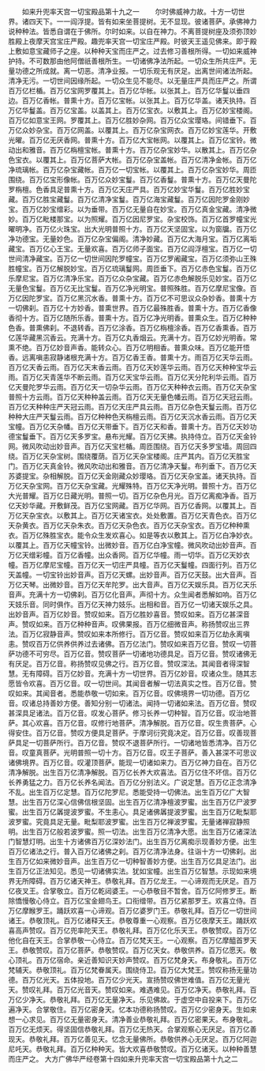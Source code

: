 <!-- { "loadSidebar": true } -->
　　如来升兜率天宫一切宝殿品第十九之一
　　尔时佛威神力故。十方一切世界。诸四天下。一一阎浮提。皆有如来坐菩提树。无不显现。彼诸菩萨。承佛神力说种种法。皆悉自谓在于佛所。尔时如来。以自在神力。不离菩提树座及须弥顶妙胜殿上夜摩天宫宝庄严殿。趣兜率天宫一切宝庄严殿。时彼天王遥见佛来。即于殿上敷如意宝藏师子之座。以种种天宝而庄严之。过去修习善根所得。一切如来威神护持。不可数那由他阿僧祇善根所生。一切诸佛净法所起。一切众生所共庄严。无量功德之所成就。离一切恶。清净业报。一切乐观无有厌足。出离世间诸法所起。清净无污。一切世间因缘所起。一切众生见不能尽。以无量庄严具而庄严之。所谓百万亿栏楯。百万亿宝网罗覆其上。百万亿华帐。以张其上。百万亿华鬘以垂四边。百万亿香帐。普熏十方。百万亿宝帐。以张其上。百万亿华盖。诸天执持。百万亿华鬘盖。百万亿宝盖。以盖其上。百万亿宝衣。以敷其上。百万亿妙宝楼阁。百万亿如意宝王网。罗覆其上。百万亿胜妙杂网。百万亿众宝璎珞。间错垂下。百万亿众妙杂宝。百万亿网盖。以覆其上。百万亿杂宝网衣。百万亿妙宝莲华。开敷光曜。百万亿无厌香网。普熏十方。百万亿大宝帐网。以覆其上。百万亿宝铃。微动出和雅音。百万亿栴檀宝帐。普熏十方。百万亿杂宝妙华。以散其上。百万亿杂色宝衣。以覆其上。百万亿菩萨大帐。百万亿杂宝盖帐。百万亿清净金帐。百万亿净琉璃帐。百万亿杂宝藏帐。百万亿一切宝帐。以覆其上。百万亿杂宝妙华。周匝围绕。百万亿宝形像帐。百万亿众妙宝鬘。百万亿香鬘。普熏十方。百万亿天曼陀罗栴檀。色香具足普熏十方。百万亿天庄严具。百万亿妙宝华鬘。百万亿胜妙宝藏。百万亿胜宝藏鬘。百万亿清净宝鬘。百万亿海宝藏鬘。百万亿因陀罗金刚妙宝。百万亿妙宝缯彩。以为垂带。百万亿无量自在妙宝。百万亿真金宝藏。清净微妙。百万亿毗楼那宝。以为照耀。百万亿因尼罗宝。杂宝校饰。百万亿首罗幢宝光曜明净。百万亿火珠宝。出大光明普照十方。百万亿天坚固宝。以为窗牖。百万亿净功德宝。无量妙色。百万亿杂宝偏阁。清净妙藏。百万亿大海月宝。百万亿离垢藏宝。百万亿心王宝。无量欢喜。百万亿师子面宝。百万亿阎浮檀宝。百万亿一切世间清净藏宝。百万亿一切世间因陀罗幢宝。百万亿罗阇藏宝。百万亿须弥山王殊胜幢宝。百万亿解脱妙宝。百万亿琉璃鬘网。周匝垂下。百万亿赤色宝鬘。百万亿乐摩尼宝。百万亿清净乐宝。百万亿众杂宝藏。百万亿赤色解脱乐见妙宝。百万亿无量色宝鬘。百万亿无比宝鬘。百万亿净光明宝。普照殊胜。百万亿摩尼宝像。百万亿因陀罗宝。百万亿黑沉水香。普熏十方。百万亿不可思议众杂妙香。普熏十方一切佛刹。百万亿十方妙香。普熏世界。百万亿最殊胜香。普熏十方。百万亿香像香彻十方。百万亿随所乐香。普熏十方。百万亿净光明香。普熏众生。百万亿种种色香。普熏佛刹。不退转香。百万亿涂香。百万亿栴檀涂香。百万亿香熏香。百万亿莲华藏黑沉香云。充满十方。百万亿丸香烟云。充满十方。百万亿妙光明香。常熏不绝。百万亿妙音声香。能转众心。百万亿明相香。普熏众味。百万亿能开悟香。远离嗔恚寂静诸根充满十方。百万亿香王香。普熏十方。雨百万亿天华云雨。百万亿天香云雨。百万亿天末香云雨。百万亿天妙莲华云雨。百万亿天种种宝华云雨。百万亿天青莲华不断云雨。百万亿天宝华云雨。百万亿天分陀利华云雨。百万亿天曼陀罗华云雨。百万亿天一切杂华云雨。百万亿天种种衣云雨。百万亿天杂宝普照十方云雨。百万亿天种种盖云雨。百万亿天无量色幡云雨。百万亿天冠云雨。百万亿天种种庄严天冠云雨。百万亿天庄严具云雨。百万亿杂色天鬘云雨。百万亿种种大庄严天鬘云雨。百万亿种种色天栴檀云雨。百万亿天沉水香云雨。百万亿天宝幢。百万亿天杂幡。百万亿天带垂下。百万亿天和香。普熏十方。百万亿天妙功德宝鬘垂下。百万亿天多罗宝。悬布光耀。百万亿天拂。执持侍立。百万亿天金铃网。微风吹动出妙音声。百万亿天宝栏楯。周匝围绕。百万亿天多罗宝墙。周回四绕。百万亿天杂宝树。围绕覆荫。百万亿天杂宝楼阁。庄严其内。百万亿天胜宝门。百万亿天真金铃。微风吹动出和雅音。百万亿清净天鬘。布列垂下。百万亿天苏婆提宝。杂相解脱。百万亿天金刚藏众妙璎珞。百万亿天杂宝盖。诸天执持。百万亿天杂宝网。百万亿天杂宝藏。光耀殊特。百万亿天净光明。普照十方。百万亿大光普耀。百万亿日藏光明。普照一切。百万亿杂色月光。百万亿离痴净香。百万亿天妙华藏。开敷鲜茂。百万亿宝网藏。百万亿华网。百万亿香网。以覆其上。百万亿天杂宝衣。以敷其上。百万亿天诸宝衣。处处敷置。百万亿天青色衣。百万亿天杂黄衣。百万亿天杂朱衣。百万亿天杂色衣。百万亿天杂宝衣。百万亿种种熏衣。百万亿殊胜宝衣。能令众生发欢喜心。如是等衣以敷其上。百万亿白净妙衣。以覆其上。百万亿天幢宝铃。出微妙音。百万亿白净宝幢。微风吹动出妙音声。百万亿天缯彩幢。百万亿香幢。出众香网。百万亿华幢。雨一切华。百万亿天妙衣幢。百万亿摩尼宝幢。百万亿天一切庄严具幢。百万亿天鬘幢。四面行列。百万亿天盖幢。一切宝铃出妙音声。百万亿天螺。出妙音声。百万亿天鼓。出大音声。百万亿天琴。出微妙音。百万亿天牟陀罗。出大音声。百万亿天娱乐具。百万亿天乐音声。充满十方一切佛刹。百万亿化音声。声彻十方。众生闻者悉解如响。百万亿天妓乐音。同时俱作。百万亿天神力妓乐。出相和音。百万亿一切诸天娱乐之具。出妙音声。百万亿妙音。赞叹如来。百万亿胜妙喜音。赞叹如来。百万亿甚深音声。赞叹如来。百万亿种种音声。叹佛果报。百万亿细微音声。称扬赞叹出三界法。百万亿寂静音声。赞叹如来本所修行。百万亿音。赞叹如来百万亿劫永离嗔恚。赞叹百万亿供养供养过去诸佛。百万亿法门。赞叹如来百万亿音。赞叹一切菩萨功德不可穷尽。百万亿音。赞叹菩萨一切诸地功德具足。百万亿音。赞叹诸佛无有厌足。百万亿音。称扬赞叹见佛之行。百万亿音。赞叹深法。其闻音者得深智慧。无有障碍。百万亿妙音。充满十方一切世界。百万亿妙音。叹诸众生。随其志愿皆令欢喜。百万亿音。叹一切世间。其闻音者解一切法真实之性。百万亿音。赞叹如来。其闻音者。悉能恭敬一切如来。百万亿音。叹佛境界一切功德。百万亿音。叹诸总持善妙方便。善知分别一切诸法。闻持一切诸如来法。百万亿音。赞叹甚深具足诸法。百万亿音。叹发心菩萨。修习长养一切种智。百万亿音。叹治地菩萨。其心欢喜。百万亿音。叹修行地菩萨。清净解脱。百万亿音。叹生贵菩萨。心得安住。百万亿音。赞叹方便具足菩萨。于摩诃衍究竟决定。百万亿音。叹善现菩萨具足一切菩萨所行。百万亿音。赞叹不退菩萨所行。一切诸地皆悉清净。百万亿音。叹童真菩萨。光明普照一切十方。百万亿音。叹王子菩萨。善入甚深不可思议诸佛境界。百万亿音。叹灌顶菩萨。能现一切诸如来力。百万亿神力自在。百万亿清净解脱。出生百万亿清净解脱。百万亿长养大欢喜法。百万亿住不坏信。百万亿长养勇猛之力。百万亿长养名闻法。百万亿分别法义。广说定慧。百万亿正念清净不乱。出生百万亿定慧。百万亿陀罗尼。悉能受持一切佛法。出生百万亿广大智慧。出生百万亿深心信佛信根坚固。出生百万亿清净檀波罗蜜。出生百万亿尸波罗蜜。出生百万亿羼提波罗蜜。不生恚心。具足诸佛羼提波罗蜜。出生百万亿毗梨耶波罗蜜。究竟具足无量。毗梨耶波罗蜜。出生百万亿禅波罗蜜。无量诸禅寂静照明。出生百万亿般若波罗蜜。照一切法。出生百万亿清净大愿。出生百万亿诸深法门智慧灯明。出生十方诸佛百万亿深妙法门。出生百万亿离痴示现善妙方便。出生百万亿诸法之行。普入百万亿诸佛之刹。百万亿清净法身。往诣十方一切佛刹。出生百万亿如来微妙音声。出生百万亿一切种智善妙方便。出生百万亿具足法门。出生百万亿正法知见。悉见一切诸佛实法。犹如宝幢。出生百万亿智慧。示现如来境界无所障碍。百万亿诸天神王。恭敬礼拜。百万亿龙王。一心谛观而无厌足。百万亿夜叉王。合掌敬立。百万亿乾闼婆王。一心恭敬目不暂舍。百万亿阿修罗王。断除憍慢敬心侍立。百万亿宝金翅鸟王。口衔缯带。百万亿紧那罗王。欢喜立侍。百万亿摩睺罗王。踊跃欢喜一心谛观。百万亿婆罗门王。恭敬礼拜。百万亿一切世间诸王。恭敬顶礼。百万亿诸释天王。恭敬尊重一心观察。百万亿夜摩天王。踊跃欢喜高声赞叹。百万亿兜率陀天王。恭敬礼拜。百万亿化乐天王。恭敬赞叹。百万亿他化自在天王。合掌恭敬一心侍立。百万亿梵天王。一心观察。百万亿摩醯首罗天王。恭敬赞叹。百万亿菩萨。恭敬赞叹。百万亿天女。恭敬供养。百万亿愿天。敬心顶礼。百万亿宿命。亲近善知识天妙声赞叹。百万亿梵身天。布身敬礼。百万亿梵辅天。恭敬顶礼。百万亿梵眷属天。围绕侍卫。百万亿大梵王。赞叹称扬无量功德。百万亿光天。五体投地。百万亿少光天。宣扬赞叹佛世难值。百万亿无量光天。赞叹礼拜。百万亿光音天。赞叹如来。难遇难见。百万亿净天。恭敬礼拜。百万亿少净天。恭敬礼拜。百万亿无量净天。乐见佛故。于虚空中自投来下。百万亿遍净天。合掌敬住。百万亿密身天。忆本功德称扬赞叹。百万亿少密身天。生如来想一心求见。百万亿无量密身天。清净善业恭敬礼拜。百万亿密果天。布身敬礼。百万亿无烦天。得坚固信恭敬礼拜。百万亿无热天。合掌观察心无厌足。百万亿善现天。恭敬礼拜。百万亿善见天。忆念无量佛所。恭敬供养心无厌足。百万亿阿迦尼吒天。恭敬礼拜。百万亿种种天。皆大欢喜恭敬赞叹。百万亿诸天。以种种善慧而庄严之。
大方广佛华严经卷第十四如来升兜率天宫一切宝殿品第十九之二
